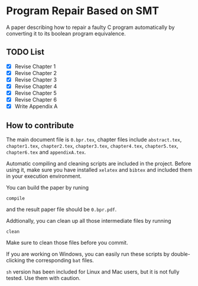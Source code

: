 # Program Repair Based on SMT

A paper describing how to repair a faulty C program automatically by converting it to its boolean program equivalence.

## TODO List

- [x] Revise Chapter 1
- [x] Revise Chapter 2
- [x] Revise Chapter 3
- [x] Revise Chapter 4
- [x] Revise Chapter 5
- [x] Revise Chapter 6
- [x] Write Appendix A

## How to contribute

The main document file is `0.bpr.tex`, chapter files include `abstract.tex`, `chapter1.tex`, `chapter2.tex`, `chapter3.tex`, `chapter4.tex`, `chapter5.tex`, `chapter6.tex` and `appendixA.tex`.

Automatic compiling and cleaning scripts are included in the project. Before using it, make sure you have installed `xelatex` and `bibtex` and included them in your execution environment.

You can build the paper by runing

```
compile
```

and the result paper file should be `0.bpr.pdf`.

Addtionally, you can clean up all those intermediate files by running

```
clean
```

Make sure to clean those files before you commit.

If you are working on Windows, you can easily run these scripts by double-clicking the corresponding `bat` files.

`sh` version has been included for Linux and Mac users, but it is not fully tested. Use them with caution.

